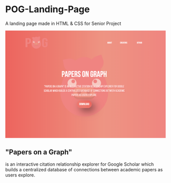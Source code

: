 # POG-Landing-Page
A landing page made in HTML &amp; CSS for Senior Project


![POG](https://github.com/BoneCode/POG-Landing-Page/blob/main/POGHOG%20LANDING%20PAGE/images/Screen%20Shot%202021-04-25%20at%206.41.42%20PM.png)

## "Papers on a Graph"
is an interactive citation relationship explorer for Google Scholar which builds a centralized database of connections between academic papers as users explore.
